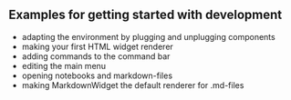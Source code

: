 ## Examples for getting started with development

* adapting the environment by plugging and unplugging components
* making your first HTML widget renderer
* adding commands to the command bar
* editing the main menu
* opening notebooks and markdown-files
* making MarkdownWidget the default renderer for .md-files
